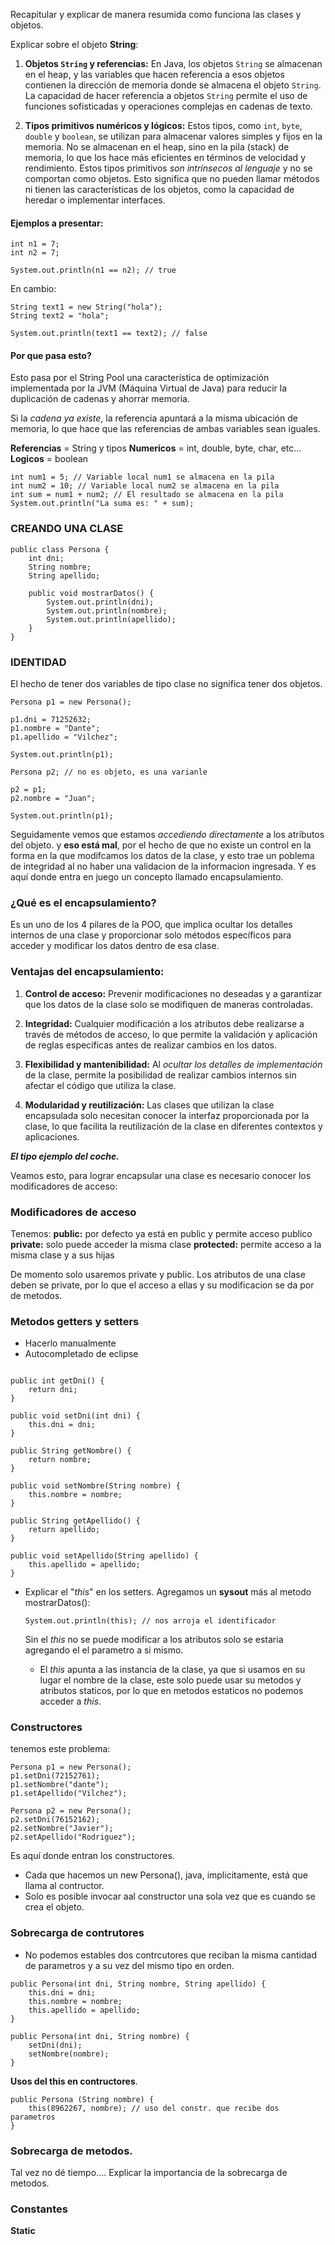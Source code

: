 Recapitular y explicar de manera resumida como funciona las clases y objetos.

Explicar sobre el objeto **String**:

 1. **Objetos `String` y referencias:** En Java, los objetos `String` se almacenan en el heap, y las variables que hacen referencia a esos objetos contienen la dirección de memoria donde se almacena el objeto `String`. La capacidad de hacer referencia a objetos `String` permite el uso de funciones sofisticadas y operaciones complejas en cadenas de texto.
    
2. **Tipos primitivos numéricos y lógicos:** Estos tipos, como `int`, `byte`, `double` y `boolean`, se utilizan para almacenar valores simples y fijos en la memoria. No se almacenan en el heap, sino en la pila (stack) de memoria, lo que los hace más eficientes en términos de velocidad y rendimiento. Estos tipos primitivos *son intrínsecos al lenguaje* y no se comportan como objetos. Esto significa que no pueden llamar métodos ni tienen las características de los objetos, como la capacidad de heredar o implementar interfaces.

#### Ejemplos a presentar:

```
int n1 = 7;
int n2 = 7;

System.out.println(n1 == n2); // true
```

En cambio:
```
String text1 = new String("hola");
String text2 = "hola";

System.out.println(text1 == text2); // false
```

#### Por que pasa esto?
Esto pasa por el String Pool una característica de optimización implementada por la JVM (Máquina Virtual de Java) para reducir la duplicación de cadenas y ahorrar memoria.

Si la *cadena ya existe*, la referencia apuntará a la misma ubicación de memoria, lo que hace que las referencias de ambas variables sean iguales.

**Referencias** = String y tipos 
**Numericos**  = int, double, byte, char, etc...
**Logicos**  = boolean

```
int num1 = 5; // Variable local num1 se almacena en la pila 
int num2 = 10; // Variable local num2 se almacena en la pila 
int sum = num1 + num2; // El resultado se almacena en la pila System.out.println("La suma es: " + sum);
```


### CREANDO UNA CLASE
```
public class Persona {
	int dni;
	String nombre;
	String apellido;
	
	public void mostrarDatos() {
		System.out.println(dni);
		System.out.println(nombre);
		System.out.println(apellido);
	}
}
```

### IDENTIDAD

El hecho de tener dos variables de tipo clase no significa tener dos objetos.
```
Persona p1 = new Persona();

p1.dni = 71252632;
p1.nombre = "Dante";
p1.apellido = "Vilchez";

System.out.println(p1);

Persona p2; // no es objeto, es una varianle

p2 = p1;
p2.nombre = "Juan";

System.out.println(p1);
```

Seguidamente vemos que estamos *accediendo directamente* a los atributos del objeto.
y **eso está mal**, por el hecho de que no existe un control en la forma en la que modifcamos los datos de la clase, y esto trae un poblema de integridad al no haber una validacion de la informacion ingresada. Y es aquí donde entra en juego un concepto llamado encapsulamiento.

### ¿Qué es el encapsulamiento?
Es un uno de los 4 pilares de la POO, que implica ocultar los detalles internos de una clase y proporcionar solo métodos específicos para acceder y modificar los datos dentro de esa clase.


### Ventajas del encapsulamiento:
1. **Control de acceso:** Prevenir modificaciones no deseadas y a garantizar que los datos de la clase solo se modifiquen de maneras controladas.
    
2. **Integridad:**  Cualquier modificación a los atributos debe realizarse a través de métodos de acceso, lo que permite la validación y aplicación de reglas específicas antes de realizar cambios en los datos.
    
3. **Flexibilidad y mantenibilidad:** Al *ocultar los detalles de implementación* de la clase, permite la posibilidad de realizar cambios internos sin afectar el código que utiliza la clase.
    
4. **Modularidad y reutilización:** Las clases que utilizan la clase encapsulada solo necesitan conocer la interfaz proporcionada por la clase, lo que facilita la reutilización de la clase en diferentes contextos y aplicaciones.

***El tipo ejemplo del coche.***

Veamos esto, para lograr encapsular una clase es necesario conocer los modificadores de acceso:
### Modificadores de acceso

Tenemos:
**public:** por defecto ya está en public y permite acceso publico
**private:** solo puede acceder la misma clase
**protected:** permite acceso a la misma clase y a sus hijas

De momento solo usaremos private y public.
Los atributos de una clase deben se private, por lo que el acceso a ellas y su modificacion se da por de metodos.
### Metodos getters y setters
- Hacerlo manualmente
- Autocompletado de eclipse


``` getter y setter

public int getDni() {
	return dni;
}

public void setDni(int dni) {
	this.dni = dni;
}

public String getNombre() {
	return nombre;
}

public void setNombre(String nombre) {
	this.nombre = nombre;
}

public String getApellido() {
	return apellido;
}

public void setApellido(String apellido) {
	this.apellido = apellido;
}
```
- Explicar el "*this*" en los setters.
	Agregamos un **sysout** más al metodo mostrarDatos():
	```
	System.out.println(this); // nos arroja el identificador
	```

	Sin el *this* no se puede modificar a los atributos solo se estaria agregando el el parametro a si mismo.
	- El *this* apunta a las instancia de la clase, ya que si usamos en su lugar el nombre de la clase, este solo puede usar su metodos y atributos staticos, por lo que en metodos estaticos no podemos acceder a *this*.

### Constructores
tenemos este problema:
```
Persona p1 = new Persona();
p1.setDni(72152761);
p1.setNombre("dante");
p1.setApellido("Vilchez");

Persona p2 = new Persona();
p2.setDni(76152162);
p2.setNombre("Javier");
p2.setApellido("Rodriguez");
```
Es aquí donde entran los constructores.
- Cada que hacemos un new Persona(), java, implicitamente, está que llama al contructor.
- Solo es posible invocar aal constructor una sola vez que es cuando se crea el objeto.

### Sobrecarga de contrutores
- No podemos estables dos contrcutores que reciban la misma cantidad de parametros y a su vez del mismo tipo en orden.

```
public Persona(int dni, String nombre, String apellido) {
	this.dni = dni;
	this.nombre = nombre;
	this.apellido = apellido;
}

public Persona(int dni, String nombre) {
	setDni(dni);
	setNombre(nombre);
}
```
**Usos del this en contructores**.
```
public Persona (String nombre) {
	this(8962267, nombre); // uso del constr. que recibe dos parametros
}
```

### Sobrecarga de metodos.
Tal vez no dé tiempo....
Explicar la importancia de la sobrecarga de metodos.

### Constantes
**Static** 